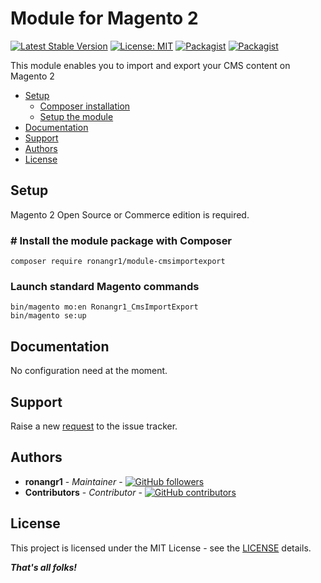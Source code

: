# Module for Magento 2

[![Latest Stable Version](https://img.shields.io/packagist/v/ronangr1/module-cmsimportexport.svg?style=flat-square)](https://packagist.org/packages/ronangr1/module-cmsimportexport)
[![License: MIT](https://img.shields.io/github/license/ronangr1/m2-humanstxt.svg?style=flat-square)](./LICENSE)
[![Packagist](https://img.shields.io/packagist/dt/ronangr1/module-cmsimportexport.svg?style=flat-square)](https://packagist.org/packages/ronangr1/module-cmsimportexport/stats)
[![Packagist](https://img.shields.io/packagist/dm/ronangr1/module-cmsimportexport.svg?style=flat-square)](https://packagist.org/packages/ronangr1/module-cmsimportexport/stats)

This module enables you to import and export your CMS content on Magento 2

- [Setup](#setup)
    - [Composer installation](#composer-installation)
    - [Setup the module](#setup-the-module)
- [Documentation](#documentation)
- [Support](#support)
- [Authors](#authors)
- [License](#license)

## Setup

Magento 2 Open Source or Commerce edition is required.

### # Install the module package with Composer

`composer require ronangr1/module-cmsimportexport`

### Launch standard Magento commands

```
bin/magento mo:en Ronangr1_CmsImportExport
bin/magento se:up
```

## Documentation

No configuration need at the moment.

## Support

Raise a new [request](https://github.com/ronangr1/m2-cmsimportexport/issues) to the issue tracker.

## Authors

- **ronangr1** - *Maintainer* - [![GitHub followers](https://img.shields.io/github/followers/ronangr1.svg?style=social)](https://github.com/ronangr1)
- **Contributors** - *Contributor* - [![GitHub contributors](https://img.shields.io/github/contributors/ronangr1/m2-cmsimportexport.svg?style=flat-square)](https://github.com/ronangr1/m2-cmsimportexport/graphs/contributors)

## License

This project is licensed under the MIT License - see the [LICENSE](./LICENSE) details.

***That's all folks!***

